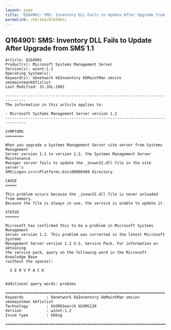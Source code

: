 ```yaml
---
layout: page
title: "Q164901: SMS: Inventory DLL Fails to Update After Upgrade from SMS 1.1"
permalink: /kb/164/Q164901/
---
```


## Q164901: SMS: Inventory DLL Fails to Update After Upgrade from SMS 1.1

	Article: Q164901
	Product(s): Microsoft Systems Management Server
	Version(s): winnt:1.2
	Operating System(s): 
	Keyword(s): kbnetwork kbInventory kbMaintMan smsinv smsmaintmankbfixlist
	Last Modified: 31-JUL-2001
	
	-------------------------------------------------------------------------------
	The information in this article applies to:
	
	- Microsoft Systems Management Server version 1.2 
	-------------------------------------------------------------------------------
	
	SYMPTOMS
	========
	
	When you upgrade a Systems Management Server site server from Systems Management
	Server version 1.1 to version 1.2, the Systems Management Server Maintenance
	Manager server fails to update the _invwn32.dll file in the site server's
	SMS\Logon.srv\<Platform>.bin\00000409 directory.
	
	CAUSE
	=====
	
	This problem occurs because the _invwn32.dll file is never unloaded from memory.
	Because the file is always in use, the service is unable to update it.
	
	STATUS
	======
	
	Microsoft has confirmed this to be a problem in Microsoft Systems Management
	Server version 1.2. This problem was corrected in the latest Microsoft Systems
	Management Server version 1.2 U.S. Service Pack. For information on obtaining
	the service pack, query on the following word in the Microsoft Knowledge Base
	(without the spaces):
	
	  S E R V P A C K
	
	
	Additional query words: prodsms
	
	======================================================================
	Keywords          : kbnetwork kbInventory kbMaintMan smsinv smsmaintman kbfixlist
	Technology        : kbSMSSearch kbSMS120
	Version           : winnt:1.2
	Issue type        : kbbug
	
	=============================================================================
	
